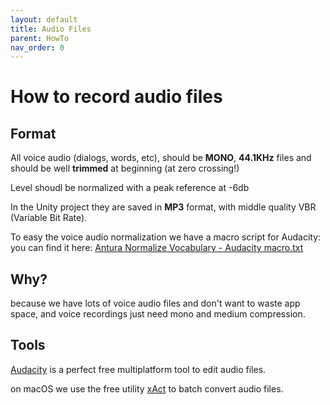 ```yaml
---
layout: default
title: Audio Files
parent: HowTo
nav_order: 0
---
```

# How to record audio files

## Format
All voice audio (dialogs, words, etc), should be **MONO**, **44.1KHz** files and should be well **trimmed** at beginning (at zero crossing!)

Level shoudl be normalized with a peak reference at -6db

In the Unity project they are saved in **MP3** format, with middle quality VBR (Variable Bit Rate).

To easy the voice audio normalization we have a macro script for Audacity: you can find it here: [Antura Normalize Vocabulary - Audacity macro.txt](Antura_Normalize_Vocabulary_Audacity_Macro.txt)

## Why?
because we have lots of voice audio files and don't want to waste app space, and voice recordings just need mono and medium compression.

## Tools
[Audacity](https://www.audacityteam.org/) is a perfect free multiplatform tool to edit audio files.

on macOS we use the free utility [xAct](http://xact.scottcbrown.org/) to batch convert audio files.